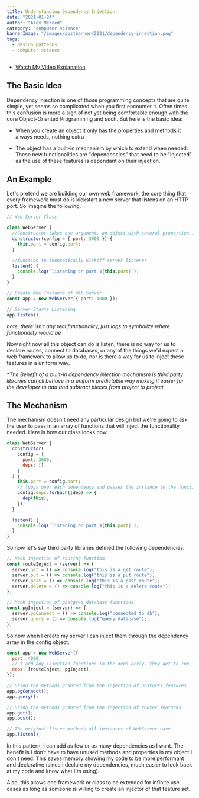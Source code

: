 ```yaml
---
title: Understanding Dependency Injection
date: "2021-01-24"
author: "Alex Merced"
category: "computer science"
bannerImage: "/images/postbanner/2021/dependency-injection.png"
tags:
  - design patterns
  - computer science
---
```


- [Watch My Video Explanation](https://youtu.be/qGVJVqHNTNo)

## The Basic Idea

Dependency Injection is one of those programming concepts that are quite simple, yet seems so complicated when you first encounter it. Often times this confusion is more a sign of not yet being comfortable enough with the core Object-Oriented Programming and such. But here is the basic idea:

- When you create an object it only has the properties and methods it always needs, nothing extra

- The object has a built-in mechanism by which to extend when needed. These new functionalities are "dependencies" that need to be "injected" as the use of these features is dependant on their injection.

## An Example

Let's pretend we are building our own web framework, the core thing that every framework must do is kickstart a new server that listens on an HTTP port. So imagine the following.

```js
// Web Server Class

class WebServer {
  //Constructor takes one argument, an object with several properties including port
  constructor(config = { port: 3000 }) {
    this.port = config.port;
  }

  //function to theoretically kickoff server listener
  listen() {
    console.log(`listening on port ${this.port}`);
  }
}

// Create New Instance of Web Server
const app = new WebServer({ port: 4000 });

// Server Starts Listening
app.listen();
```

_note, there isn't any real functionality, just logs to symbolize where functionality would be_

Now right now all this object can do is listen, there is no way for us to declare routes, connect to databases, or any of the things we'd expect a web framework to allow us to do, nor is there a way for us to inject these features in a uniform way.

\*_The Benefit of a built-in dependency injection mechanism is third party libraries can all behave in a uniform predictable way making it easier for the developer to add and subtract pieces from project to project_

## The Mechanism

The mechanism doesn't need any particular design but we're going to ask the user to pass in an array of functions that will inject the functionality needed. Here is how our class looks now.

```js
class WebServer {
  constructor(
    config = {
      port: 3000,
      deps: [],
    }
  ) {
    this.port = config.port;
    // loops over each dependency and passes the instance to the function so it can add any methods or properties for that features set
    config.deps.forEach((dep) => {
      dep(this);
    });
  }

  listen() {
    console.log(`listening on port ${this.port}`);
  }
}
```

So now let's say third party libraries defined the following dependencies:

```js
// Mock injection of routing function
const routeInject = (server) => {
  server.get = () => console.log("this is a get route");
  server.put = () => console.log("this is a put route");
  server.post = () => console.log("this is a post route");
  server.delete = () => console.log("this is a delete route");
};

// Mock injection of postgres database functions
const pgInject = (server) => {
  server.pgConnect = () => console.log("connected to db");
  server.query = () => console.log("query database");
};
```

So now when I create my server I can inject them through the dependency array in the config object.

```js
const app = new WebServer({
  port: 4000,
  // I add any injection functions in the deps array, they get to run in the constructor adding the methods to the instance of the web server
  deps: [routeInject, pgInject],
});

// Using the methods granted from the injection of postgres features
app.pgConnect();
app.query();

// Using the methods granted from the injection of router features
app.get();
app.post();

// The original listen methods all instances of WebServer have
app.listen();
```

In this pattern, I can add as few or as many dependencies as I want. The benefit is I don't have to have unused methods and properties in my object I don't need. This saves memory allowing my code to be more performant and declarative (since I declare my dependencies, much easier to look back at my code and know what I'm using).

Also, this allows one framework or class to be extended for infinite use cases as long as someone is willing to create an injector of that feature set.
